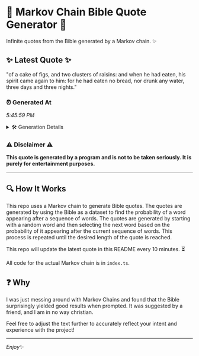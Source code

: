 # 📖 Markov Chain Bible Quote Generator 📖

Infinite quotes from the Bible generated by a Markov chain. ✨

## ✨ Latest Quote ✨
"of a cake of figs, and two clusters of raisins: and when he had eaten, his spirit came again to him: for he had eaten no bread, nor drunk any water, three days and three nights."

### ⏰ Generated At
*5:45:59 PM*

<details>
    <summary>🛠️ Generation Details</summary>
    <p>
        <strong>🌱 Seed:</strong> of<br>
        <strong>🔄 Iterations:</strong> 35<br>
        <strong>📜 Context History:</strong><br>[ of ]: a<br>[ of, a ]: cake<br>[ of, a, cake ]: of<br>[ of, a, cake, of ]: figs,<br>[ of, a, cake, of, figs, ]: and<br>[ of, a, cake, of, figs,, and ]: two<br>[ a, cake, of, figs,, and, two ]: clusters<br>[ cake, of, figs,, and, two, clusters ]: of<br>[ of, figs,, and, two, clusters, of ]: raisins:<br>[ figs,, and, two, clusters, of, raisins: ]: and<br>[ and, two, clusters, of, raisins:, and ]: when<br>[ two, clusters, of, raisins:, and, when ]: he<br>[ clusters, of, raisins:, and, when, he ]: had<br>[ of, raisins:, and, when, he, had ]: eaten,<br>[ raisins:, and, when, he, had, eaten, ]: his<br>[ and, when, he, had, eaten,, his ]: spirit<br>[ when, he, had, eaten,, his, spirit ]: came<br>[ he, had, eaten,, his, spirit, came ]: again<br>[ had, eaten,, his, spirit, came, again ]: to<br>[ eaten,, his, spirit, came, again, to ]: him:<br>[ his, spirit, came, again, to, him: ]: for<br>[ spirit, came, again, to, him:, for ]: he<br>[ came, again, to, him:, for, he ]: had<br>[ again, to, him:, for, he, had ]: eaten<br>[ to, him:, for, he, had, eaten ]: no<br>[ him:, for, he, had, eaten, no ]: bread,<br>[ for, he, had, eaten, no, bread, ]: nor<br>[ he, had, eaten, no, bread,, nor ]: drunk<br>[ had, eaten, no, bread,, nor, drunk ]: any<br>[ eaten, no, bread,, nor, drunk, any ]: water,<br>[ no, bread,, nor, drunk, any, water, ]: three<br>[ bread,, nor, drunk, any, water,, three ]: days<br>[ nor, drunk, any, water,, three, days ]: and<br>[ drunk, any, water,, three, days, and ]: three<br>[ any, water,, three, days, and, three ]: nights.<br>
    </p>
</details>

### ⚠️ Disclaimer ⚠️
**This quote is generated by a program and is not to be taken seriously. It is purely for entertainment purposes.**

---

## 🔍 How It Works

This repo uses a Markov chain to generate Bible quotes. The quotes are generated by using the Bible as a dataset to find the probability of a word appearing after a sequence of words. The quotes are generated by starting with a random word and then selecting the next word based on the probability of it appearing after the current sequence of words. This process is repeated until the desired length of the quote is reached.

This repo will update the latest quote in this README every 10 minutes. ⏳

All code for the actual Markov chain is in `index.ts`.

## ❓ Why

I was just messing around with Markov Chains and found that the Bible surprisingly yielded good results when prompted. 
It was suggested by a friend, and I am in no way christian.

Feel free to adjust the text further to accurately reflect your intent and experience with the project!

---

*Enjoy*✨
